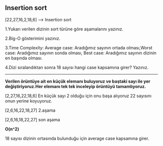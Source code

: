## Insertion sort

[22,27,16,2,18,6]   --> Insertion sort

1.Yukarı verilen dizinin sort türüne göre aşamalarını yazınız.

2.Big-O gösterimini yazınız.

3.Time Complexity: 
Average case: Aradığımız sayının ortada olması,Worst case: Aradığımız sayının sonda olması, Best case: Aradığımız sayının dizinin en başında olması.

4.Dizi sıralandıktan sonra 18 sayısı hangi case kapsamına girer? Yazınız.

-------
**Verilen örüntüye ait en küçük elemanı buluyoruz ve baştaki sayı ile yer değiştiriyoruz.Her elemanı tek tek inceleyip örüntüyü tamamlıyoruz.**

[2,27,16,22,18,6] En küçük sayı 2 olduğu için onu başa alıyoruz 22 sayısını onun yerine koyuyoruz.

[2,6,16,22,18,27]  2.aşama

[2,6,16,18,22,27]  son aşama

**O(n^2)**

18 sayısı dizinin ortasında bulunduğu için average case  kapsamına girer.


